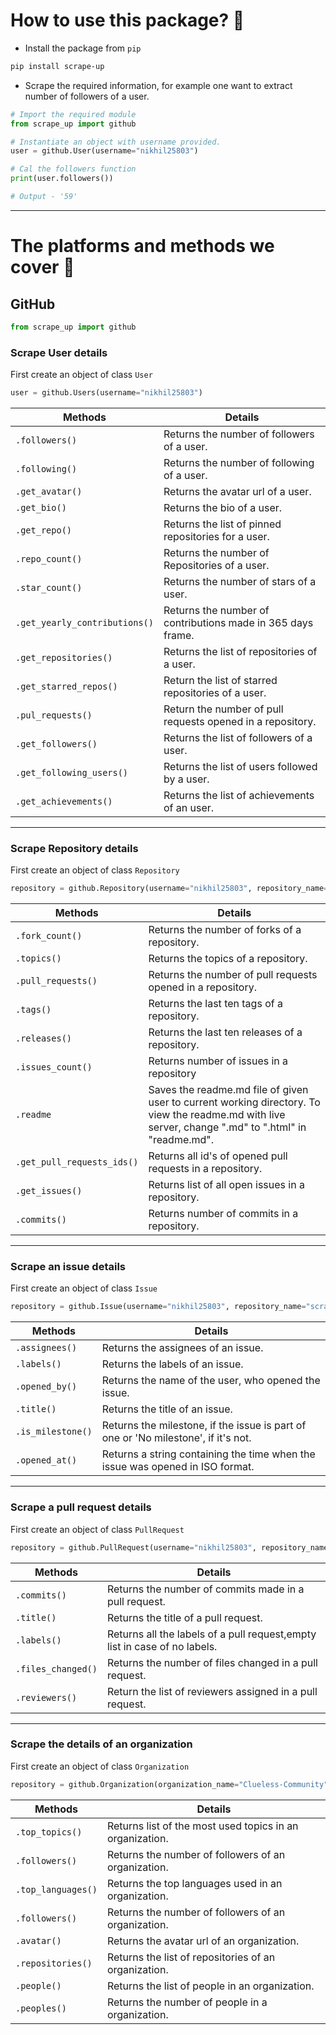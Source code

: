 # How to use this package? 👀
+ Install the package from `pip`
```powershell
pip install scrape-up
```

+ Scrape the required information, for example one want to extract number of followers of a user.
```python
# Import the required module
from scrape_up import github

# Instantiate an object with username provided.
user = github.User(username="nikhil25803")

# Cal the followers function
print(user.followers())

# Output - '59'
```

---

# The platforms and methods we cover 💫

## GitHub
```python
from scrape_up import github
```

### Scrape User details

First create an object of class `User`
```python
user = github.Users(username="nikhil25803")
```

| Methods |  Details |
|---|---|
|  `.followers()` | Returns the number of followers of a user. |
|  `.following()` | Returns the number of following of a user. |
|  `.get_avatar()` | Returns the avatar url of a user. |
|  `.get_bio()`  | Returns the bio of a user. |
|  `.get_repo()` | Returns the list of pinned repositories for a user. |
|  `.repo_count()` | Returns the number of Repositories of a user. |
|  `.star_count()` | Returns the number of stars of a user. |
|  `.get_yearly_contributions()` |Returns the number of contributions made in 365 days frame. |
|  `.get_repositories()` | Returns the list of repositories of a user. |
|  `.get_starred_repos()` | Return the list of starred repositories of a user. | 
|  `.pul_requests()` |Return the number of pull requests opened in a repository. |
|  `.get_followers()` | Returns the list of followers of a user. |
|  `.get_following_users()` | Returns the list of users followed by a user. |
|  `.get_achievements()` | Returns the list of achievements of an user. |
-----

### Scrape Repository details

First create an object of class `Repository`
```python
repository = github.Repository(username="nikhil25803", repository_name="scrape-up")
```

| Methods | Details                                                     |
|---|-------------------------------------------------------------|
|  `.fork_count()` | Returns the number of forks of a repository.                |
|  `.topics()` | Returns the topics of a repository.                         |
|  `.pull_requests()` | Returns the number of pull requests opened in a repository. |
|  `.tags()` | Returns the last ten tags of a repository.                  |
|  `.releases()` | Returns the last ten releases of a repository.                  |
|  `.issues_count()` | Returns number of issues in a repository |
|  `.readme` | Saves the readme.md file of given user to current working directory. To view the readme.md with live server, change ".md" to ".html" in "readme.md". |
|  `.get_pull_requests_ids()` | Returns all id's of opened pull requests in a repository. |
|  `.get_issues()` | Returns list of all open issues in a repository. |
|  `.commits()` | Returns number of commits in a repository. |
------------

### Scrape an issue details

First create an object of class `Issue`
```python
repository = github.Issue(username="nikhil25803", repository_name="scrape-up", issue_number=59)
```


| Methods           | Details                                                        |
|-------------------|----------------------------------------------------------------|
| `.assignees()`    | Returns the assignees of an issue.                             |
| `.labels()`       | Returns the labels of an issue.                    |
| `.opened_by()`    | Returns the name of the user, who opened the issue. |
| `.title()`        | Returns the title of an issue.                    |
| `.is_milestone()` | Returns the milestone, if the issue is part of one or 'No milestone', if it's not.                   |
| `.opened_at()` | Returns a string containing the time when the issue was opened in ISO format. |

------------

### Scrape a pull request details

First create an object of class `PullRequest`
```python
repository = github.PullRequest(username="nikhil25803", repository_name="scrape-up", pull_request_number=30)
```


| Methods      | Details                                               |
|--------------|-------------------------------------------------------|
| `.commits()` | Returns the number of commits made in a pull request. |
| `.title()`   | Returns the title of a pull request.                  |
| `.labels()`  | Returns all the labels of a pull request,empty list in case of no labels.| 
| `.files_changed()` | Returns the number of files changed in a pull request. |
| `.reviewers()`     | Return the list of reviewers assigned in a pull request. |


------

### Scrape the details of an organization

First create an object of class `Organization`
```python
repository = github.Organization(organization_name="Clueless-Community")
```


| Methods         | Details                                               |
|-----------------|-------------------------------------------------------|
| `.top_topics()` | Returns list of the most used topics in an organization. |
| `.followers()` | Returns the number of followers of an organization. |
| `.top_languages()` | Returns the top languages used in an organization. |
|  `.followers()` | Returns the number of followers of an organization. |
|  `.avatar()` | Returns the avatar url of an organization. |
|  `.repositories()` | Returns the list of repositories of an organization. |
|  `.people()` | Returns the list of people in an organization. |
|  `.peoples() ` | Returns the number of people in a organization. |
